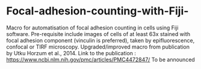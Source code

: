 # Focal-adhesion-counting-with-Fiji-
Macro for automatisation of focal adhesion counting in cells using Fiji software. Pre-requisite include images of cells of at least 63x stained with focal adhesion component (vinculin is preferred), taken by epifluorescence, confocal or TIRF microscopy. Upgraded/improved macro from publication by Utku Horzum et al., 2014. Link to the publication : https://www.ncbi.nlm.nih.gov/pmc/articles/PMC4472847/
To be announced 
